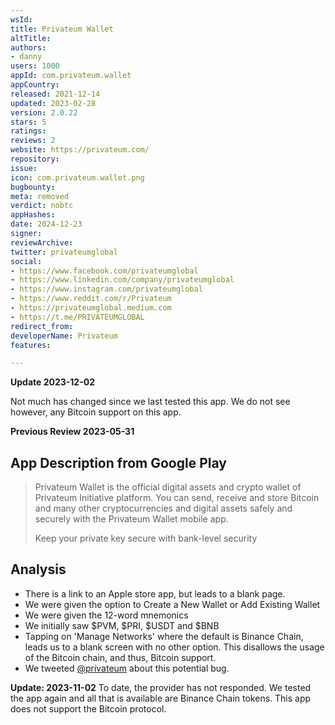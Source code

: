 ```yaml
---
wsId: 
title: Privateum Wallet
altTitle: 
authors:
- danny
users: 1000
appId: com.privateum.wallet
appCountry: 
released: 2021-12-14
updated: 2023-02-28
version: 2.0.22
stars: 5
ratings: 
reviews: 2
website: https://privateum.com/
repository: 
issue: 
icon: com.privateum.wallet.png
bugbounty: 
meta: removed
verdict: nobtc
appHashes: 
date: 2024-12-23
signer: 
reviewArchive: 
twitter: privateumglobal
social:
- https://www.facebook.com/privateumglobal
- https://www.linkedin.com/company/privateumglobal
- https://www.instagram.com/privateumglobal
- https://www.reddit.com/r/Privateum
- https://privateumglobal.medium.com
- https://t.me/PRIVATEUMGLOBAL
redirect_from: 
developerName: Privateum
features: 

---
```


**Update 2023-12-02**

Not much has changed since we last tested this app. We do not see however, any Bitcoin support on this app.

**Previous Review 2023-05-31**

## App Description from Google Play 

> Privateum Wallet is the official digital assets and crypto wallet of Privateum Initiative platform. You can send, receive and store Bitcoin and many other cryptocurrencies and digital assets safely and securely with the Privateum Wallet mobile app.
>
> Keep your private key secure with bank-level security

## Analysis 

- There is a link to an Apple store app, but leads to a blank page.
- We were given the option to Create a New Wallet or Add Existing Wallet
- We were given the 12-word mnemonics 
- We initially saw $PVM, $PRI, $USDT and $BNB 
- Tapping on 'Manage Networks' where the default is Binance Chain, leads us to a blank screen with no other option. This disallows the usage of the Bitcoin chain, and thus, Bitcoin support. 
- We tweeted [@privateum](https://twitter.com/BitcoinWalletz/status/1663859816270376961) about this potential bug.

**Update: 2023-11-02** To date, the provider has not responded. We tested the app again and all that is available are Binance Chain tokens. This app does not support the Bitcoin protocol.
